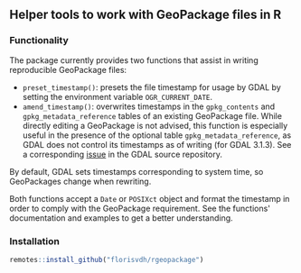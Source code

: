 ## Helper tools to work with GeoPackage files in R

### Functionality

The package currently provides two functions that assist in writing reproducible GeoPackage files:

- `preset_timestamp()`: presets the file timestamp for usage by GDAL by setting the environment variable `OGR_CURRENT_DATE`.
- `amend_timestamp()`: overwrites timestamps in the `gpkg_contents` and `gpkg_metadata_reference` tables of an existing GeoPackage file.
While directly editing a GeoPackage is not advised, this function is especially useful in the presence of the optional table `gpkg_metadata_reference`, as GDAL does not control its timestamps as of writing (for GDAL 3.1.3).
See a corresponding [issue](https://github.com/OSGeo/gdal/issues/3537) in the GDAL source repository.

By default, GDAL sets timestamps corresponding to system time, so GeoPackages change when rewriting.

Both functions accept a `Date` or `POSIXct` object and format the timestamp in order to comply with the GeoPackage requirement.
See the functions' documentation and examples to get a better understanding.

### Installation

```r
remotes::install_github("florisvdh/rgeopackage")
```

